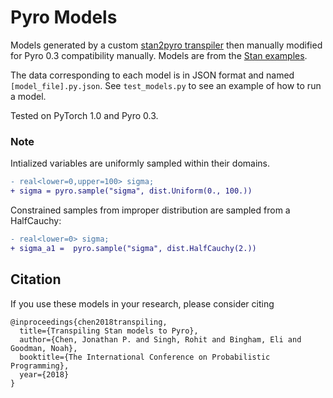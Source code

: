 # Pyro Models

Models generated by a custom [stan2pyro transpiler](https://github.com/jpchen/pyro-stan-compiler) then manually modified for Pyro 0.3 compatibility manually.  Models are from the [Stan examples](https://github.com/stan-dev/example-models).

The data corresponding to each model is in JSON format and named `[model_file].py.json`.  See `test_models.py` to see an example of how to run a model.

Tested on PyTorch 1.0 and Pyro 0.3.

### Note
Intialized variables are uniformly sampled within their domains.
```diff
- real<lower=0,upper=100> sigma;
+ sigma = pyro.sample("sigma", dist.Uniform(0., 100.))
```

Constrained samples from improper distribution are sampled from a HalfCauchy:
```diff
- real<lower=0> sigma;
+ sigma_a1 =  pyro.sample("sigma", dist.HalfCauchy(2.))
```

## Citation
If you use these models in your research, please consider citing
```
@inproceedings{chen2018transpiling,
  title={Transpiling Stan models to Pyro},
  author={Chen, Jonathan P. and Singh, Rohit and Bingham, Eli and Goodman, Noah},
  booktitle={The International Conference on Probabilistic Programming},
  year={2018}
}
```
